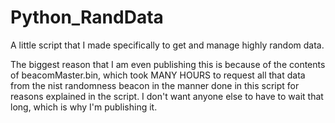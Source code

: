 # Python_RandData
A little script that I made specifically to get and manage highly random data.

The biggest reason that I am even publishing this is because of the contents of beacomMaster.bin, which took MANY HOURS to request all that data from the nist randomness beacon in the manner done in this script for reasons explained in the script.
I don't want anyone else to have to wait that long, which is why I'm publishing it.
